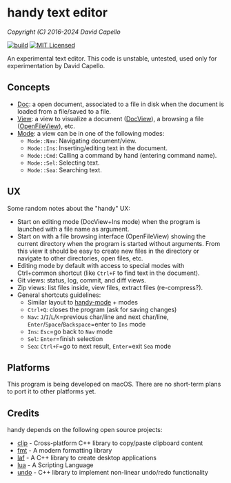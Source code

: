 # handy text editor
*Copyright (C) 2016-2024 David Capello*

[![build](https://github.com/dacap/handy/actions/workflows/build.yml/badge.svg)](https://github.com/dacap/handy/actions/workflows/build.yml)
[![MIT Licensed](https://img.shields.io/badge/license-MIT-blue.svg)](LICENSE.txt)

An experimental text editor. This code is unstable, untested, used
only for experimentation by David Capello.

## Concepts

* [Doc](app/doc.h): a open document, associated to a file in disk when the document is loaded from a file/saved to a file.
* [View](app/view.h): a view to visualize a document ([DocView](app/doc_view.h)), a browsing a file ([OpenFileView](app/open_file_view.h)), etc.
* [Mode](app/view.h): a view can be in one of the following modes:
  * `Mode::Nav`: Navigating document/view.
  * `Mode::Ins`: Inserting/editing text in the document.
  * `Mode::Cmd`: Calling a command by hand (entering command name).
  * `Mode::Sel`: Selecting text.
  * `Mode::Sea`: Searching text.

## UX

Some random notes about the "handy" UX:

* Start on editing mode (DocView+Ins mode) when the program is launched with a file name as argument.
* Start on with a file browsing interface (OpenFileView) showing the current directory when the program is started without arguments.
  From this view it should be easy to create new files in the directory or navigate to other directories, open files, etc.
* Editing mode by default with access to special modes with Ctrl+common shortcut (like `Ctrl+F` to find text in the document).
* Git views: status, log, commit, and diff views.
* Zip views: list files inside, view files, extract files (re-compress?).
* General shortcuts guidelines:
  * Similar layout to [handy-mode](https://github.com/superhandy/intro) + modes
  * `Ctrl+Q`: closes the program (ask for saving changes)
  * `Nav`: `J`/`I`/`L`/`K`=previous char/line and next char/line, `Enter`/`Space`/`Backspace`=enter to `Ins` mode
  * `Ins`: `Esc`=go back to `Nav` mode
  * `Sel`: `Enter`=finish selection
  * `Sea`: `Ctrl+F`=go to next result, `Enter`=exit `Sea` mode

## Platforms

This program is being developed on macOS. There are no short-term
plans to port it to other platforms yet.

## Credits

handy depends on the following open source projects:

* [clip](https://github.com/dacap/clip) - Cross-platform C++ library to copy/paste clipboard content
* [fmt](https://github.com/fmtlib/fmt) - A modern formatting library
* [laf](https://github.com/aseprite/laf) - A C++ library to create desktop applications
* [lua](http://www.lua.org) - A Scripting Language
* [undo](https://github.com/dacap/undo) - C++ library to implement non-linear undo/redo functionality
